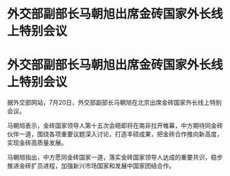# 外交部副部长马朝旭出席金砖国家外长线上特别会议

# 外交部副部长马朝旭出席金砖国家外长线上特别会议

据外交部网站，7月20日，外交部副部长马朝旭在北京出席金砖国家外长线上特别会议。

马朝旭表示，金砖国家领导人第十五次会晤即将在南非拉开帷幕，中方期待同金砖伙伴一道，围绕各项重要议题深入讨论，打造丰硕成果，把金砖合作推向新高度，实现金砖高质量发展。

马朝旭指出，中方愿同金砖国家一道，落实金砖国家领导人达成的重要共识，稳步推进金砖扩员进程，加强新兴市场国家和发展中国家团结合作。

